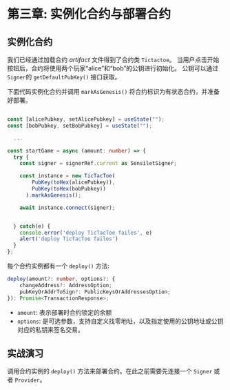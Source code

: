 # 第三章: 实例化合约与部署合约

## 实例化合约

我们已经通过加载合约 *artifact* 文件得到了合约类 `Tictactoe`。 当用户点击开始按钮后，合约将使用两个玩家“alice”和“bob”的公钥进行初始化。 公钥可以通过 `Signer`的 `getDefaultPubKey()` 接口获取。

下面代码实例化合约并调用 `markAsGenesis()` 将合约标识为有状态合约，并准备好部署。

```ts

const [alicePubkey, setAlicePubkey] = useState("");
const [bobPubkey, setBobPubkey] = useState("");

  ...

const startGame = async (amount: number) => {
  try {
    const signer = signerRef.current as SensiletSigner;

    const instance = new TicTacToe(
        PubKey(toHex(alicePubkey)),
        PubKey(toHex(bobPubkey))
      ).markAsGenesis();

    await instance.connect(signer);


  } catch(e) {
    console.error('deploy TicTacToe failes', e)
    alert('deploy TicTacToe failes')
  }
};
```

每个合约实例都有一个 `deploy()` 方法:

```ts
deploy(amount?: number, options?: {
    changeAddress?: AddressOption;
    pubKeyOrAddrToSign?: PublicKeysOrAddressesOption;
}): Promise<TransactionResponse>;
```

- `amount`: 表示部署时合约锁定的余额
- `options`: 是可选参数，支持自定义找零地址，以及指定使用的公钥地址或公钥对应的私钥来签名交易。

## 实战演习

调用合约实例的 `deploy()` 方法来部署合约。在此之前需要先连接一个 `Signer` 或者 `Provider`。